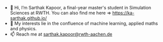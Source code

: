 - 👋 Hi, I’m Sarthak Kapoor, a final-year master's student in Simulation Sciences at RWTH. 
     You can also find me here => https://ka-sarthak.github.io/
- 👀 My interests lie in the confluence of machine learning, applied maths and physics.
- 📫 Reach me at sarthak.kapoor@rwth-aachen.de

<!---
ka-sarthak/ka-sarthak is a ✨ special ✨ repository because its `README.md` (this file) appears on your GitHub profile.
You can click the Preview link to take a look at your changes.
--->

